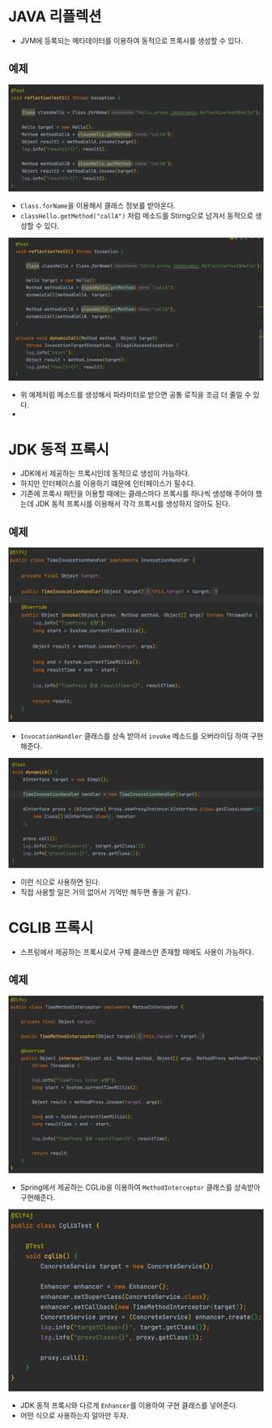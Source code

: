 # JAVA 리플렉션
- JVM에 등록되는 메타데이터를 이용하여 동적으로 프록시를 생성할 수 있다.
## 예제
![img.png](img.png)

- ```Class.forName```을 이용해서 클래스 정보를 받아온다.
- ```classHello.getMethod("callA")``` 처럼 메소드를 Stirng으로 넘겨서 동적으로 생성할 수 있다.

![img_1.png](img_1.png)

- 위 예제처럼 메소드를 생성해서 파라미터로 받으면 공통 로직을 조금 더 줄일 수 있다.
- 
# JDK 동적 프록시
- JDK에서 제공하는 프록시인데 동적으로 생성이 가능하다.
- 하지만 인터페이스를 이용하기 떄문에 인터페이스가 필수다.
- 기존에 프록시 패턴을 이용할 때에는 클래스마다 프록시를 하나씩 생성해 주어야 했는데 JDK 동적 프록시를 이용해서 각각 프록시를 생성하지 않아도 된다.

## 예제
![img_2.png](img_2.png)

- ```InvocationHandler``` 클래스를 상속 받아서 ```invoke``` 메소드를 오버라이딩 하여 구현해준다.

![img_3.png](img_3.png)

- 이런 식으로 사용하면 된다. 
- 직접 사용할 일은 거의 없어서 기억만 해두면 좋을 거 같다.

# CGLIB 프록시
- 스프링에서 제공하는 프록시로서 구체 클래스만 존재할 때에도 사용이 가능하다.

## 예제
![img_4.png](img_4.png)

- Spring에서 제공하는 CGLib을 이용하여 ```MethodInterceptor``` 클래스를 상속받아 구현해준다.

![img_5.png](img_5.png)

- JDK 동적 프록시와 다르게 ```Enhancer```를 이용하여 구현 클래스를 넣어준다.
- 어떤 식으로 사용하는지 알아만 두자.